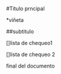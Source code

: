 #Titulo prncipal

*viñeta

##subtitulo 

[]lista de chequeo1

[]lista de chequeo 2

final del documento
